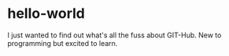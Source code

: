 # hello-world

I just wanted to find out what's all the fuss about GIT-Hub.  New to programming but excited to learn.
